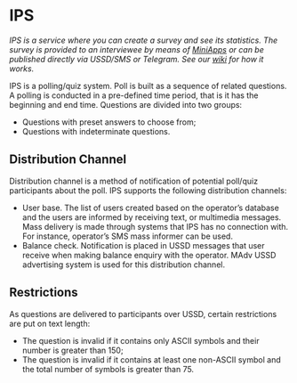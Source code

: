 # IPS

*IPS is a service where you can create a survey and see its statistics. The survey is provided to an interviewee by means of [MiniApps](https://dev.miniapps.run) or can be published directly via USSD/SMS or Telegram. See our [wiki](https://docs.miniapps.pro/display/MINIAPPS/How+to+connect+IPS+survey) for how it works.*

IPS is a polling/quiz system. Poll is built as a sequence of related questions. A polling is conducted in a pre-defined time period, that is it has the beginning and end time. Questions are divided into two groups:
- Questions with preset answers to choose from;
- Questions with indeterminate questions.

## Distribution Channel
Distribution channel is a method of notification of potential poll/quiz participants about the poll. IPS supports the following distribution channels:
- User base. The list of users created based on the operator’s database and the users are informed by receiving text, or multimedia messages. Mass delivery is made through systems that IPS has no connection with. For instance, operator’s SMS mass informer can be used.
- Balance check. Notification is placed in USSD messages that user receive when making balance enquiry with the operator. MAdv USSD advertising system is used for this distribution channel.

## Restrictions

As questions are delivered to participants over USSD, certain restrictions are put on text length:
- The question is invalid if it contains only ASCII symbols and their number is greater than 150;
- The question is invalid if it contains at least one non-ASCII symbol and the total number of symbols is greater than 75.

